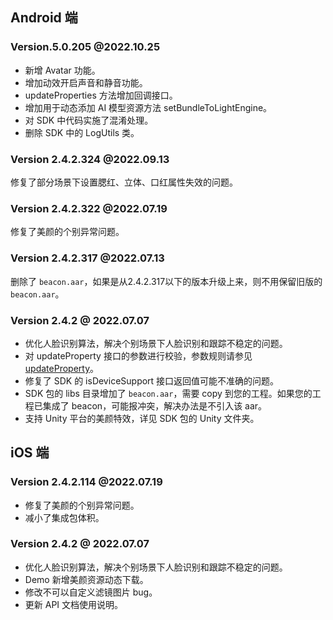 ## Android 端
### Version.5.0.205  @2022.10.25
- 新增 Avatar 功能。
- 增加动效开启声音和静音功能。
- updateProperties 方法增加回调接口。
- 增加用于动态添加 AI 模型资源方法 setBundleToLightEngine。
- 对 SDK 中代码实施了混淆处理。
- 删除 SDK 中的 LogUtils 类。


### Version 2.4.2.324 @2022.09.13
修复了部分场景下设置腮红、立体、口红属性失效的问题。


### Version 2.4.2.322 @2022.07.19
修复了美颜的个别异常问题。

### Version 2.4.2.317 @2022.07.13
删除了 `beacon.aar`，如果是从2.4.2.317以下的版本升级上来，则不用保留旧版的 `beacon.aar`。

###  Version 2.4.2 @ 2022.07.07
- 优化人脸识别算法，解决个别场景下人脸识别和跟踪不稳定的问题。
- 对 updateProperty 接口的参数进行校验，参数规则请参见 [updateProperty](https://cloud.tencent.com/document/product/616/65896#updateproperty)。
- 修复了 SDK 的 isDeviceSupport 接口返回值可能不准确的问题。
- SDK 包的 libs 目录增加了 `beacon.aar`，需要 copy 到您的工程。如果您的工程已集成了 beacon，可能报冲突，解决办法是不引入该 aar。
- 支持 Unity 平台的美颜特效，详见 SDK 包的 Unity 文件夹。

## iOS 端
### Version 2.4.2.114  @2022.07.19
- 修复了美颜的个别异常问题。
- 减小了集成包体积。

###  Version 2.4.2 @ 2022.07.07
- 优化人脸识别算法，解决个别场景下人脸识别和跟踪不稳定的问题。
- Demo 新增美颜资源动态下载。
- 修改不可以自定义滤镜图片 bug。
- 更新 API 文档使用说明。

